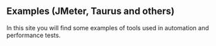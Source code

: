 ## Examples (JMeter, Taurus and others)

In this site you will find some examples of tools used in automation and performance tests.

